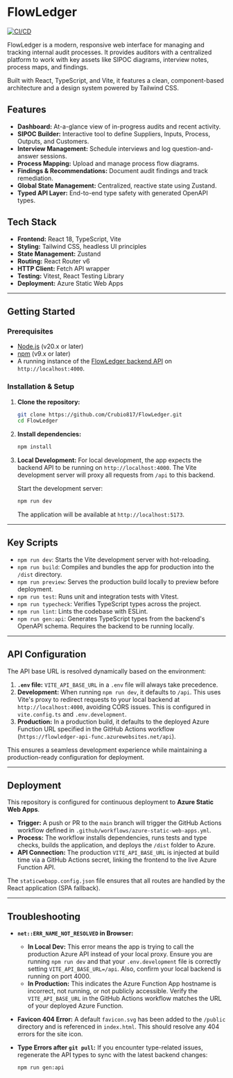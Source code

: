 # FlowLedger

[![CI/CD](https://github.com/Crubio817/FlowLedger/actions/workflows/azure-static-web-apps.yml/badge.svg)](https://github.com/Crubio817/FlowLedger/actions/workflows/azure-static-web-apps.yml)

FlowLedger is a modern, responsive web interface for managing and tracking internal audit processes. It provides auditors with a centralized platform to work with key assets like SIPOC diagrams, interview notes, process maps, and findings.

Built with React, TypeScript, and Vite, it features a clean, component-based architecture and a design system powered by Tailwind CSS.

## Features

- **Dashboard:** At-a-glance view of in-progress audits and recent activity.
- **SIPOC Builder:** Interactive tool to define Suppliers, Inputs, Process, Outputs, and Customers.
- **Interview Management:** Schedule interviews and log question-and-answer sessions.
- **Process Mapping:** Upload and manage process flow diagrams.
- **Findings & Recommendations:** Document audit findings and track remediation.
- **Global State Management:** Centralized, reactive state using Zustand.
- **Typed API Layer:** End-to-end type safety with generated OpenAPI types.

## Tech Stack

- **Frontend:** React 18, TypeScript, Vite
- **Styling:** Tailwind CSS, headless UI principles
- **State Management:** Zustand
- **Routing:** React Router v6
- **HTTP Client:** Fetch API wrapper
- **Testing:** Vitest, React Testing Library
- **Deployment:** Azure Static Web Apps

---

## Getting Started

### Prerequisites

- [Node.js](https://nodejs.org/) (v20.x or later)
- [npm](https://www.npmjs.com/) (v9.x or later)
- A running instance of the [FlowLedger backend API](https://github.com/your-org/flowledger-api) on `http://localhost:4000`.

### Installation & Setup

1.  **Clone the repository:**
    ```bash
    git clone https://github.com/Crubio817/FlowLedger.git
    cd FlowLedger
    ```

2.  **Install dependencies:**
    ```bash
    npm install
    ```

3.  **Local Development:**
    For local development, the app expects the backend API to be running on `http://localhost:4000`. The Vite development server will proxy all requests from `/api` to this backend.

    Start the development server:
    ```bash
    npm run dev
    ```
    The application will be available at `http://localhost:5173`.

---

## Key Scripts

- `npm run dev`: Starts the Vite development server with hot-reloading.
- `npm run build`: Compiles and bundles the app for production into the `/dist` directory.
- `npm run preview`: Serves the production build locally to preview before deployment.
- `npm run test`: Runs unit and integration tests with Vitest.
- `npm run typecheck`: Verifies TypeScript types across the project.
- `npm run lint`: Lints the codebase with ESLint.
- `npm run gen:api`: Generates TypeScript types from the backend's OpenAPI schema. Requires the backend to be running locally.

---

## API Configuration

The API base URL is resolved dynamically based on the environment:

1.  **`.env` file:** `VITE_API_BASE_URL` in a `.env` file will always take precedence.
2.  **Development:** When running `npm run dev`, it defaults to `/api`. This uses Vite's proxy to redirect requests to your local backend at `http://localhost:4000`, avoiding CORS issues. This is configured in `vite.config.ts` and `.env.development`.
3.  **Production:** In a production build, it defaults to the deployed Azure Function URL specified in the GitHub Actions workflow (`https://flowledger-api-func.azurewebsites.net/api`).

This ensures a seamless development experience while maintaining a production-ready configuration for deployment.

---

## Deployment

This repository is configured for continuous deployment to **Azure Static Web Apps**.

- **Trigger:** A push or PR to the `main` branch will trigger the GitHub Actions workflow defined in `.github/workflows/azure-static-web-apps.yml`.
- **Process:** The workflow installs dependencies, runs tests and type checks, builds the application, and deploys the `/dist` folder to Azure.
- **API Connection:** The production `VITE_API_BASE_URL` is injected at build time via a GitHub Actions secret, linking the frontend to the live Azure Function API.

The `staticwebapp.config.json` file ensures that all routes are handled by the React application (SPA fallback).

---

## Troubleshooting

- **`net::ERR_NAME_NOT_RESOLVED` in Browser:**
  - **In Local Dev:** This error means the app is trying to call the production Azure API instead of your local proxy. Ensure you are running `npm run dev` and that your `.env.development` file is correctly setting `VITE_API_BASE_URL=/api`. Also, confirm your local backend is running on port 4000.
  - **In Production:** This indicates the Azure Function App hostname is incorrect, not running, or not publicly accessible. Verify the `VITE_API_BASE_URL` in the GitHub Actions workflow matches the URL of your deployed Azure Function.

- **Favicon 404 Error:**
  A default `favicon.svg` has been added to the `/public` directory and is referenced in `index.html`. This should resolve any 404 errors for the site icon.

- **Type Errors after `git pull`:**
  If you encounter type-related issues, regenerate the API types to sync with the latest backend changes:
  ```bash
  npm run gen:api
  ```
